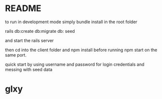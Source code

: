 # README

to run in development mode simply bundle install in the root folder 

rails db:create db:migrate db: seed

and start the rails server

then cd into the client folder and npm install before running npm start on the same port.

quick start by using username and password for login credentials and messing with seed data

# glxy

